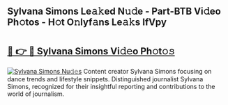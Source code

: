 ## Sylvana Simons Le𝚊𝚔ed N𝚞𝚍e - Part-BTB Vi𝚍eo Ph𝚘tos - H𝚘t O𝚗lyf𝚊ns Le𝚊𝚔s IfVpy

# <h2><a href="http://hf4h46.feru.top/?c=Sylvana+Simons">🔗 👉 🔴 Sylvana Simons Vi𝚍𝚎o Ph𝚘t𝚘𝚜</a></h2>

[![Sylvana Simons Nu𝚍𝚎s](https://i.imgur.com/0TWrTi3.gif)](http://hf4h46.feru.top/?c=Sylvana+Simons)
Content creator Sylvana Simons focusing on dance trends and lifestyle snippets. Distinguished journalist Sylvana Simons, recognized for their insightful reporting and contributions to the world of journalism. 
